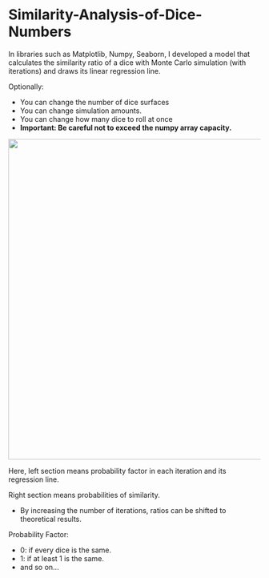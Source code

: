 # Similarity-Analysis-of-Dice-Numbers
In libraries such as Matplotlib, Numpy, Seaborn, I developed a model that calculates the similarity ratio of a dice with Monte Carlo simulation (with iterations) and draws its linear regression line.

Optionally:

- You can change the number of dice surfaces
- You can change simulation amounts.
- You can change how many dice to roll at once
- **Important: Be careful not to exceed the numpy array capacity.**



<img  src = "https://user-images.githubusercontent.com/25516047/187803254-d154c187-7994-4b23-9975-aed688fc128f.PNG" align="center" height="640" width=auto />

Here, left section means probability factor in each iteration and its regression line.



Right section means probabilities of similarity.
- By increasing the number of iterations, ratios can be shifted to theoretical results.

Probability Factor:
- 0: if every dice is the same.
- 1: if at least 1 is the same.
- and so on...
